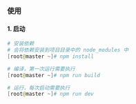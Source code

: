 ### 使用
#### 1. 启动
```powershell
# 安装依赖
# 会将依赖安装到项目目录中的 node_modules 中
[root@master ~]# npm install

# 编译，第一次运行需要执行
[root@master ~]# npm run build

# 运行，每次启动需要执行
[root@master ~]# npm run dev
```